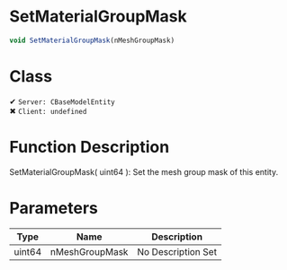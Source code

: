 # SetMaterialGroupMask
```js
void SetMaterialGroupMask(nMeshGroupMask)
```
# Class
✔ `Server: CBaseModelEntity`  
✖ `Client: undefined`  

# Function Description
SetMaterialGroupMask( uint64 ): Set the mesh group mask of this entity.
# Parameters
Type|Name|Description
--|--|--
uint64|nMeshGroupMask|No Description Set
